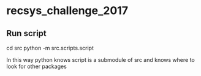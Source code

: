 # recsys_challenge_2017

## Run script
cd src
python -m src.scripts.script

In this way python knows script is a submodule of src and knows where to look for other packages